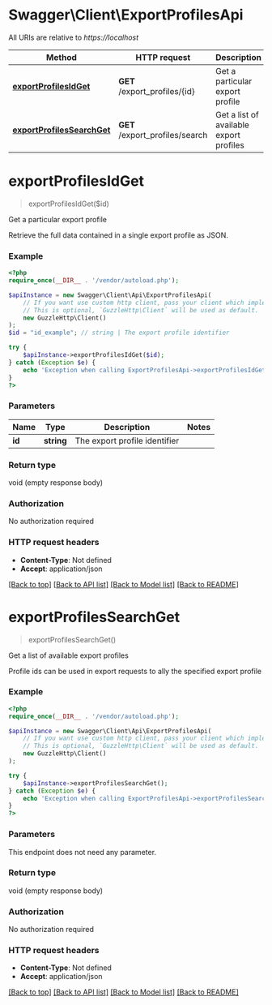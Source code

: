 # Swagger\Client\ExportProfilesApi

All URIs are relative to *https://localhost*

Method | HTTP request | Description
------------- | ------------- | -------------
[**exportProfilesIdGet**](ExportProfilesApi.md#exportProfilesIdGet) | **GET** /export_profiles/{id} | Get a particular export profile
[**exportProfilesSearchGet**](ExportProfilesApi.md#exportProfilesSearchGet) | **GET** /export_profiles/search | Get a list of available export profiles


# **exportProfilesIdGet**
> exportProfilesIdGet($id)

Get a particular export profile

Retrieve the full data contained in a single export profile as JSON.

### Example
```php
<?php
require_once(__DIR__ . '/vendor/autoload.php');

$apiInstance = new Swagger\Client\Api\ExportProfilesApi(
    // If you want use custom http client, pass your client which implements `GuzzleHttp\ClientInterface`.
    // This is optional, `GuzzleHttp\Client` will be used as default.
    new GuzzleHttp\Client()
);
$id = "id_example"; // string | The export profile identifier

try {
    $apiInstance->exportProfilesIdGet($id);
} catch (Exception $e) {
    echo 'Exception when calling ExportProfilesApi->exportProfilesIdGet: ', $e->getMessage(), PHP_EOL;
}
?>
```

### Parameters

Name | Type | Description  | Notes
------------- | ------------- | ------------- | -------------
 **id** | **string**| The export profile identifier |

### Return type

void (empty response body)

### Authorization

No authorization required

### HTTP request headers

 - **Content-Type**: Not defined
 - **Accept**: application/json

[[Back to top]](#) [[Back to API list]](../../README.md#documentation-for-api-endpoints) [[Back to Model list]](../../README.md#documentation-for-models) [[Back to README]](../../README.md)

# **exportProfilesSearchGet**
> exportProfilesSearchGet()

Get a list of available export profiles

Profile ids can be used in export requests to ally the specified export profile

### Example
```php
<?php
require_once(__DIR__ . '/vendor/autoload.php');

$apiInstance = new Swagger\Client\Api\ExportProfilesApi(
    // If you want use custom http client, pass your client which implements `GuzzleHttp\ClientInterface`.
    // This is optional, `GuzzleHttp\Client` will be used as default.
    new GuzzleHttp\Client()
);

try {
    $apiInstance->exportProfilesSearchGet();
} catch (Exception $e) {
    echo 'Exception when calling ExportProfilesApi->exportProfilesSearchGet: ', $e->getMessage(), PHP_EOL;
}
?>
```

### Parameters
This endpoint does not need any parameter.

### Return type

void (empty response body)

### Authorization

No authorization required

### HTTP request headers

 - **Content-Type**: Not defined
 - **Accept**: application/json

[[Back to top]](#) [[Back to API list]](../../README.md#documentation-for-api-endpoints) [[Back to Model list]](../../README.md#documentation-for-models) [[Back to README]](../../README.md)

